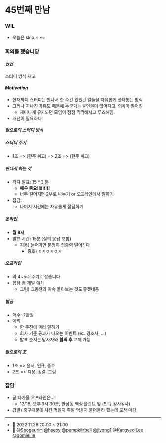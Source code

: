 # 45번째 만남

### WIL

- 오늘은 skip ~ ~~

### 회의를 했습니당

#### **_안건_**

스터디 방식 재고

#### **_Motivation_**

- 현재까지 스터디는 만나서 한 주간 있었던 일들을 자유롭게 풀어놓는 방식
- 그러나 지나친 자유도 때문에 누군가는 발언권이 없어지고, 의욕이 떨어짐
  - 재미나게 유지되던 모임이 점점 딱딱해지고 루즈해짐
- 개선이 필요하다!

#### **_앞으로의 스터디 방식_**

##### 스터디 주기

- 1조 => (한주 쉬고) => 2조 => (한주 쉬고)

##### 만나서 하는 것

- 각자 발표: 15 \* 3 분
  - **매우 중요!!!!!!!!!**
  - 너무 길어지면 2부로 나누기 or 오프라인에서 말하기
- 잡담:
  - 나머지 시간에는 자유롭게 잡담하기

##### 온라인

- **월 8시**
- 발표 시간: 15분 (질의 응답 포함)
  - 지용) 늘어지면 분명히 집중력 떨어진다
    - 종호) ㅇㅈㅇㅈㅇㅈ

##### 오프라인

- 약 4~5주 주기로 잡습니다
- 잡담 겸 개발 얘기
  - 그림) 그동안의 이슈 돌아보는 것도 좋겠네용

##### 벌금

- 액수: 2만원
- 예외
  - 한 주전에 미리 말하기
  - 회사 기준 공과가 나오는 이벤트 (ex. 경조사, ...)
  - 발표 순서는 당사자와 **협의 후** 교체 가능

##### 앞으로의 조

- 1조 => 윤서, 인규, 종호
- 2조 => 지용, 강열, 그림

### 잡담

- 곧 다가올 오프라인은...!
  - 12/18, 오후 3시 30분, 한남동 맥심 플랜트 앞 (인규 감사감사)
- 강열) 축구때문에 치킨 먹을지 족발 먹을지 물어볼라 했는데 포장 마감

---

- 📆 2022.11.28 20:00 ~ 21:00
- 👥 [@Seogeurim](https://github.com/Seogeurim) [@hseoy](https://github.com/hseoy) [@pumpkiinbell](https://github.com/pumpkiinbell)
  [@jiyong1](https://github.com/jiyong1) [@KangyeolLee](https://github.com/KangyeolLee) [@gomjellie](https://github.com/gomjellie)
